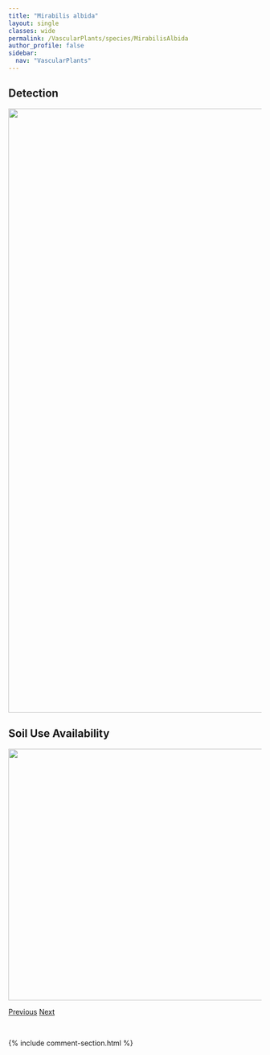 ```yaml
---
title: "Mirabilis albida"
layout: single
classes: wide
permalink: /VascularPlants/species/MirabilisAlbida
author_profile: false
sidebar:
  nav: "VascularPlants"
---
```


<h2>Detection</h2>

<a href="https://drive.google.com/uc?export=view&id=1K3mjUeFRMogOVwqlyezKbFkfKywpF3WW">
<img src="https://drive.google.com/uc?export=view&id=1K3mjUeFRMogOVwqlyezKbFkfKywpF3WW" height = "1200" width = "800">
</a>


<h2>Soil Use Availability</h2>

<a href="https://drive.google.com/uc?export=view&id=1AtD7ivoT0aoCknD6-4TSSssoy3R27Rl2">
<img src="https://drive.google.com/uc?export=view&id=1AtD7ivoT0aoCknD6-4TSSssoy3R27Rl2" height = "500" width = "1000">
</a>


<a href="/DevelopmentWebsite/VascularPlants/species/MicranthesOccidentalis" class="pagination--pager" title="Micranthes occidentalis">Previous</a> <a href="/DevelopmentWebsite/VascularPlants/species/MirabilisLinearis" class="pagination--pager" title="Mirabilis linearis">Next</a>

<p>&nbsp;</p>

{% include comment-section.html %}
